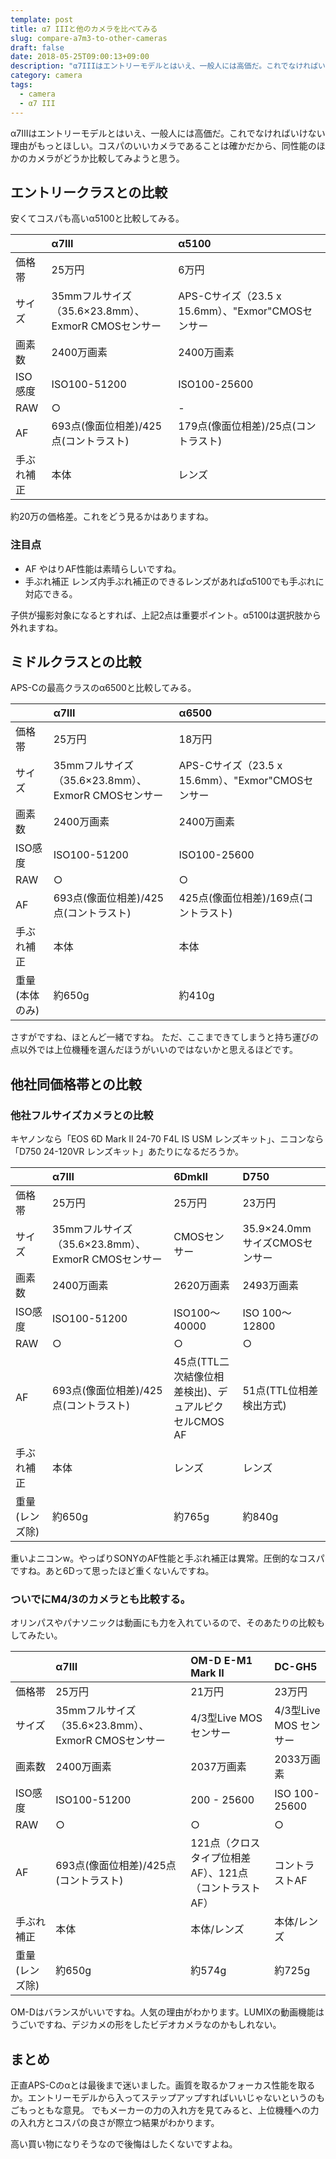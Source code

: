 ```yaml
---
template: post
title: α7 IIIと他のカメラを比べてみる
slug: compare-a7m3-to-other-cameras
draft: false
date: 2018-05-25T09:00:13+09:00
description: "α7IIIはエントリーモデルとはいえ、一般人には高価だ。これでなければいけない理由がもっとほしい。コスパのいいカメラであることは確かだから、同性能のほかのカメラがどうか比較してみようと思う。"
category: camera
tags:
  - camera
  - α7 III
---
```

α7IIIはエントリーモデルとはいえ、一般人には高価だ。これでなければいけない理由がもっとほしい。コスパのいいカメラであることは確かだから、同性能のほかのカメラがどうか比較してみようと思う。

## エントリークラスとの比較
安くてコスパも高いα5100と比較してみる。

|        | α7III | α5100 |
|:---|:---|:---|
|価格帯 | 25万円| 6万円|
|サイズ |35mmフルサイズ（35.6×23.8mm）、ExmorR CMOSセンサー |APS-Cサイズ（23.5 x 15.6mm）、"Exmor"CMOSセンサー |
|画素数 |2400万画素 |2400万画素 |
|ISO感度| ISO100-51200 | ISO100-25600 |
|RAW | ○ | - |
|AF |693点(像面位相差)/425点(コントラスト) | 179点(像面位相差)/25点(コントラスト) |
|手ぶれ補正 |本体 |レンズ |

約20万の価格差。これをどう見るかはありますね。
### 注目点
- AF
やはりAF性能は素晴らしいですね。
- 手ぶれ補正
レンズ内手ぶれ補正のできるレンズがあればα5100でも手ぶれに対応できる。

子供が撮影対象になるとすれば、上記2点は重要ポイント。α5100は選択肢から外れますね。

## ミドルクラスとの比較
APS-Cの最高クラスのα6500と比較してみる。

|        | α7III | α6500 |
|:---|:---|:---|
|価格帯 | 25万円| 18万円|
|サイズ |35mmフルサイズ（35.6×23.8mm）、ExmorR CMOSセンサー |APS-Cサイズ（23.5 x 15.6mm）、"Exmor"CMOSセンサー |
|画素数 |2400万画素 |2400万画素 |
|ISO感度| ISO100-51200 | ISO100-25600 |
|RAW | ○ | ○ |
|AF |693点(像面位相差)/425点(コントラスト) | 425点(像面位相差)/169点(コントラスト) |
|手ぶれ補正 |本体 |本体 |
|重量(本体のみ)|約650g|約410g|

さすがですね、ほとんど一緒ですね。
ただ、ここまできてしまうと持ち運びの点以外では上位機種を選んだほうがいいのではないかと思えるほどです。

## 他社同価格帯との比較
### 他社フルサイズカメラとの比較
キヤノンなら「EOS 6D Mark II 24-70 F4L IS USM レンズキット」、ニコンなら「D750 24-120VR レンズキット」あたりになるだろうか。

|        | α7III | 6DmkII | D750 |
|:---|:---|:---|:---|
|価格帯 | 25万円| 25万円|23万円|
|サイズ |35mmフルサイズ（35.6×23.8mm）、ExmorR CMOSセンサー |CMOSセンサー |35.9×24.0mmサイズCMOSセンサー|
|画素数 |2400万画素 |2620万画素 |2493万画素|
|ISO感度| ISO100-51200 | ISO100～40000 |ISO 100～12800|
|RAW | ○ | ○ | ○ |
|AF |693点(像面位相差)/425点(コントラスト) | 45点(TTL二次結像位相差検出)、デュアルピクセルCMOS AF|51点(TTL位相差検出方式)|
|手ぶれ補正 |本体 |レンズ |レンズ|
|重量(レンズ除)|約650g|約765g|約840g|

重いよニコンw。やっぱりSONYのAF性能と手ぶれ補正は異常。圧倒的なコスパですね。あと6Dって思ったほど重くないんですね。

### ついでにM4/3のカメラとも比較する。
オリンパスやパナソニックは動画にも力を入れているので、そのあたりの比較もしてみたい。

|        | α7III | OM-D E-M1 Mark II | DC-GH5 |
|:---|:---|:---|:---|
|価格帯 | 25万円| 21万円|23万円|
|サイズ |35mmフルサイズ（35.6×23.8mm）、ExmorR CMOSセンサー |4/3型Live MOS センサー |4/3型Live MOS センサー|
|画素数 |2400万画素 |2037万画素 |2033万画素|
|ISO感度| ISO100-51200 | 200 - 25600 |ISO 100-25600|
|RAW | ○ | ○ | ○ |
|AF |693点(像面位相差)/425点(コントラスト) | 121点（クロスタイプ位相差AF）、121点（コントラストAF）|コントラストAF|
|手ぶれ補正 |本体 |本体/レンズ |本体/レンズ|
|重量(レンズ除)|約650g|約574g|約725g|

OM-Dはバランスがいいですね。人気の理由がわかります。LUMIXの動画機能はうごいですね、デジカメの形をしたビデオカメラなのかもしれない。

## まとめ

正直APS-Cのαとは最後まで迷いました。画質を取るかフォーカス性能を取るか。エントリーモデルから入ってステップアップすればいいじゃないというのもごもっともな意見。
でもメーカーの力の入れ方を見てみると、上位機種への力の入れ方とコスパの良さが際立つ結果がわかります。

高い買い物になりそうなので後悔はしたくないですよね。